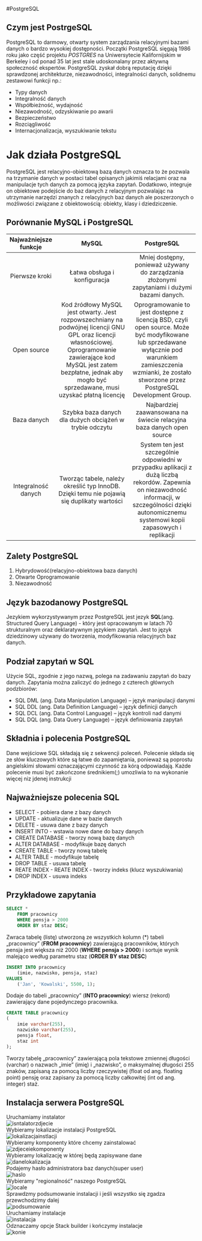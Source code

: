 #PostgreSQL

## Czym jest PostrgeSQL
PostgreSQL to darmowy, otwarty system zarządzania relacyjnymi bazami danych o bardzo wysokiej dostępności. Początki PostgreSQL sięgają 1986 roku jako część projektu _POSTGRES_ na Uniwersytecie Kalifornijskim w Berkeley i od ponad 35 lat jest stale udoskonalany przez aktywną społeczność ekspertów. PostgreSQL zyskał dobrą reputację dzięki sprawdzonej architekturze, niezawodności, integralności danych, solidnemu zestawowi funkcji np.:
* Typy danych
* Integralność danych
* Współbieżność, wydajność
* Niezawodność, odzyskiwanie po awarii
* Bezpieczeństwo
* Rozciągliwość
* Internacjonalizacja, wyszukiwanie tekstu
# Jak działa PostgreSQL
PostgreSQL jest relacyjno-obiektową bazą danych oznacza to że pozwala na trzymanie danych w postaci tabel opisanych jakimiś relacjami oraz na manipulacje tych danych za pomocą języka zapytań. Dodatkowo, integruje on obiektowe podejście do baz danych z relacyjnym pozwalając na utrzymanie narzędzi znanych z relacyjnych baz danych ale poszerzonych o możliwości związane z obiektowością: obiekty, klasy i dziedziczenie. 

## Porównanie MySQL i PostgreSQL

| Najważniejsze funkcje | MySQL | PostgreSQL |
| :-------------------: | :--: | :--------: |
|Pierwsze kroki|Łatwa obsługa i konfiguracja|Mniej dostępny, ponieważ używany do zarządzania złożonymi zapytaniami i dużymi bazami danych.|
|Open source|Kod źródłowy MySQL jest otwarty. Jest rozpowszechniany na podwójnej licencji GNU GPL oraz licencji własnościowej. Oprogramowanie zawierające kod MySQL jest zatem bezpłatne, jednak aby mogło być sprzedawane, musi uzyskać płatną licencję|Oprogramowanie to jest dostępne z licencją BSD, czyli open source. Może być modyfikowane lub sprzedawane wyłącznie pod warunkiem zamieszczenia wzmianki, że zostało stworzone przez PostgreSQL Development Group.|
|Baza danych| Szybka baza danych dla dużych obciążeń w trybie odczytu |Najbardziej zaawansowana na świecie relacyjna baza danych open source|
|Integralność danych|Tworząc tabele, należy określić typ InnoDB. Dzięki temu nie pojawią się duplikaty wartości|System ten jest szczególnie odpowiedni w przypadku aplikacji z dużą liczbą rekordów. Zapewnia on niezawodność informacji, w szczególności dzięki autonomicznemu systemowi kopii zapasowych i replikacji|

## Zalety PostgreSQL
1. Hybrydowość(relacyjno-obiektowa baza danych)
2. Otwarte Oprogramowanie
3. Niezawodność

## Język bazodanowy PostgreSQL
Jezykiem wykorzystywanym przez PostgreSQL jest jezyk **SQL**(ang. Structured Query Language) - który jest opracowanym w latach 70 strukturalnym oraz deklaratywnym językiem zapytań. Jest to język dziedzinowy używany do tworzenia, modyfikowania relacyjnych baz danych. 

## Podział zapytań w SQL
Użycie SQL, zgodnie z jego nazwą, polega na zadawaniu zapytań do bazy danych. Zapytania można zaliczyć do jednego z czterech głównych podzbiorów:

* SQL DML (ang. Data Manipulation Language) – język manipulacji danymi
* SQL DDL (ang. Data Definition Language) – język definicji danych
* SQL DCL (ang. Data Control Language) – język kontroli nad danymi
* SQL DQL (ang. Data Query Language) – język definiowania zapytań

## Składnia i polecenia PostgreSQL
Dane wejściowe SQL składają się z sekwencji poleceń. Polecenie składa się ze słów kluczowych które są łatwe do zapamiętania, ponieważ są poprostu angielskimi słowami oznaczającymi czynność za kórą odpowiadają. Każde polecenie musi być zakończone średnikiem(;) umozliwia to na wykonanie więcej niz jdenej instrukcji

## Najważniejsze polecenia SQL
* SELECT - pobiera dane z bazy danych
* UPDATE - aktualizuje dane w bazie danych
* DELETE - usuwa dane z bazy danych
* INSERT INTO - wstawia nowe dane do bazy danych
*  CREATE DATABASE - tworzy nową bazę danych
*  ALTER DATABASE - modyfikuje bazę danych
*  CREATE TABLE -  tworzy nową tabelę
*  ALTER TABLE - modyfikuje tabelę
*  DROP TABLE - usuwa tabelę
*  REATE INDEX - REATE INDEX - tworzy indeks (klucz wyszukiwania)
*  DROP INDEX - usuwa indeks

## Przykładowe zapytania

```sql
SELECT *
    FROM pracownicy
    WHERE pensja > 2000
    ORDER BY staz DESC;
``` 
Zwraca tabelę (listę) utworzoną ze wszystkich kolumn (*) tabeli „pracownicy” (**FROM pracownicy**) zawierającą pracowników, których pensja jest większa niż 2000 (**WHERE pensja > 2000**) i sortuje wynik malejąco według parametru staz (**ORDER BY staz DESC**)  

```sql
INSERT INTO pracownicy
    (imie, nazwisko, pensja, staz)
VALUES
    ('Jan', 'Kowalski', 5500, 1);
```  
Dodaje do tabeli „pracownicy” (**INTO pracownicy**) wiersz (rekord) zawierający dane pojedynczego pracownika.  

```sql
CREATE TABLE pracownicy
(
    imie varchar(255),
    nazwisko varchar(255),
    pensja float,
    staz int
);
```  
Tworzy tabelę „pracownicy” zawierającą pola tekstowe zmiennej długości (varchar) o nazwach „imie” (imię) i „nazwisko”, o maksymalnej długości 255 znaków, zapisaną za pomocą liczby rzeczywistej (float od ang. floating point) pensję oraz zapisany za pomocą liczby całkowitej (int od ang. integer) staż.

## Instalacja serwera PostgreSQL
Uruchamiamy instalator  
![isntalatorzdjecie](instalatorzdjecie.png)  
Wybieramy lokalizacje instalacji PostgreSQL   
![lokalizacjainstlacji](lokalizacjainstlacjipng.png)  
Wybieramy komponenty które chcemy zainstalować  
![zdjeceiekomponenty](zdjeceiekomponenty.png)  
Wybieramy lokalizację w której będą zapisywane dane  
![danelokalizacja](danelokalizacja.png)  
Podajemy hasło administratora baz danych(super user)  
![haslo](haslo.png)  
Wybieramy "regionalność" naszego PostgreSQL  
![locale](locale.png)  
Sprawdzmy podsumowanie instalacji i jeśli wszystko się zgadza przewchodzimy dalej  
![podsumowanie](podsumowanie.png)  
Uruchamiamy instalacje  
![instalacja](instalacja.png)  
Odznaczamy opcje Stack builder i kończymy instalacje  
![konie](konie.png)  
